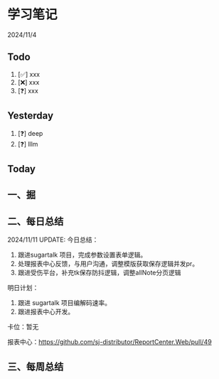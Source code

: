 # 学习笔记

2024/11/4

## Todo

1. [✅] xxx
2. [❌] xxx
3. [❓] xxx

## Yesterday

1. [❓] deep
2. [❓] lllm

## Today

## 一、掘

## 二、每日总结

2024/11/11 UPDATE:
今日总结：

1. 跟进sugartalk 项目，完成参数设置表单逻辑。
1. 处理报表中心反馈，与用户沟通，调整模版获取保存逻辑并发pr。
1. 跟进受伤平台，补充tk保存防抖逻辑，调整allNote分页逻辑



明日计划：

1. 跟进 sugartalk 项目编解码速率。
2. 跟进报表中心开发。



卡位：暂无

报表中心：https://github.com/sj-distributor/ReportCenter.Web/pull/49



## 三、每周总结